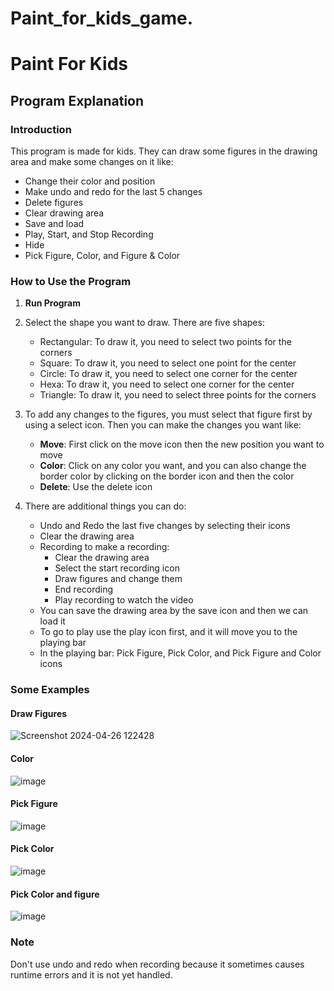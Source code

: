 # Paint_for_kids_game.
# Paint For Kids

## Program Explanation

### Introduction

This program is made for kids. They can draw some figures in the drawing area and make some changes on it like:

- Change their color and position
- Make undo and redo for the last 5 changes
- Delete figures
- Clear drawing area
- Save and load
- Play, Start, and Stop Recording
- Hide
- Pick Figure, Color, and Figure & Color

### How to Use the Program

1. **Run Program**

2. Select the shape you want to draw. There are five shapes:

    - Rectangular: To draw it, you need to select two points for the corners
    - Square: To draw it, you need to select one point for the center
    - Circle: To draw it, you need to select one corner for the center
    - Hexa: To draw it, you need to select one corner for the center
    - Triangle: To draw it, you need to select three points for the corners

3. To add any changes to the figures, you must select that figure first by using a select icon. Then you can make the changes you want like:

    - **Move**: First click on the move icon then the new position you want to move
    - **Color**: Click on any color you want, and you can also change the border color by clicking on the border icon and then the color
    - **Delete**: Use the delete icon

4. There are additional things you can do:

    - Undo and Redo the last five changes by selecting their icons
    - Clear the drawing area
    - Recording to make a recording:
        - Clear the drawing area
        - Select the start recording icon
        - Draw figures and change them
        - End recording
        - Play recording to watch the video
    - You can save the drawing area by the save icon and then we can load it
    - To go to play use the play icon first, and it will move you to the playing bar
    - In the playing bar: Pick Figure, Pick Color, and Pick Figure and Color icons

### Some Examples

#### Draw Figures
![Screenshot 2024-04-26 122428](https://github.com/yaraFarouk/Paint_for_kids_game/assets/142579909/0c694436-c7f9-4dad-89fc-bd29b8aab0d3)



#### Color
![image](https://github.com/yaraFarouk/Paint_for_kids_game/assets/142579909/765d1344-a32b-4187-bf2d-69e0298a9064)

#### Pick Figure
![image](https://github.com/yaraFarouk/Paint_for_kids_game/assets/142579909/577d5cd7-02c8-4174-ab8f-9873bf86622a)

#### Pick Color
![image](https://github.com/yaraFarouk/Paint_for_kids_game/assets/142579909/6c7ce066-2ecc-41c8-84b4-6993cb3d3556)

#### Pick Color and figure
![image](https://github.com/yaraFarouk/Paint_for_kids_game/assets/142579909/aec21beb-9d72-41e8-a0a6-960deec7a6d8)

### Note

Don't use undo and redo when recording because it sometimes causes runtime errors and it is not yet handled.

